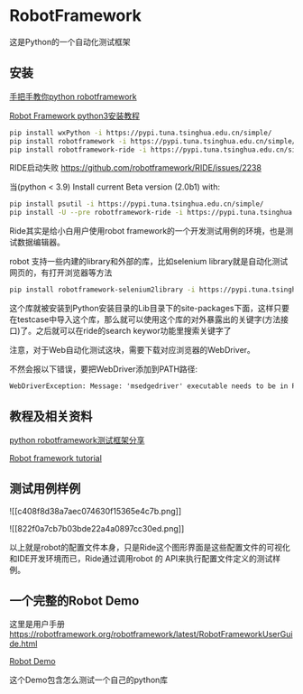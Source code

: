 # RobotFramework

这是Python的一个自动化测试框架


## 安装

[手把手教你python robotframework](https://baijiahao.baidu.com/s?id=1693020882166488853&wfr=spider&for=pc)

[Robot Framework python3安装教程](https://blog.csdn.net/dltsdr/article/details/106182277)

```bash
pip install wxPython -i https://pypi.tuna.tsinghua.edu.cn/simple/
pip install robotframework -i https://pypi.tuna.tsinghua.edu.cn/simple/
pip install robotframework-ride -i https://pypi.tuna.tsinghua.edu.cn/simple/

```

RIDE启动失败  https://github.com/robotframework/RIDE/issues/2238 

当(python < 3.9) Install current Beta version (2.0b1) with: 

```bash
pip install psutil -i https://pypi.tuna.tsinghua.edu.cn/simple/
pip install -U --pre robotframework-ride -i https://pypi.tuna.tsinghua.edu.cn/simple/
```

Ride其实是给小白用户使用robot framework的一个开发测试用例的环境，也是测试数据编辑器。



robot 支持一些内建的library和外部的库，比如selenium library就是自动化测试网页的，有打开浏览器等方法

```bash
pip install robotframework-selenium2library -i https://pypi.tuna.tsinghua.edu.cn/simple/
```

这个库就被安装到Python安装目录的Lib目录下的site-packages下面，这样只要在testcase中导入这个库，那么就可以使用这个库的对外暴露出的关键字(方法接口)了。之后就可以在ride的search keywor功能里搜索关键字了

注意，对于Web自动化测试这块，需要下载对应浏览器的WebDriver。

不然会报以下错误，要把WebDriver添加到PATH路径:

```txt
WebDriverException: Message: 'msedgedriver' executable needs to be in PATH.
```


## 教程及相关资料



[python robotframework测试框架分享](https://blog.csdn.net/xgh1951/article/details/123067010)

[Robot framework tutorial](https://www.tutorialspoint.com/robot_framework/index.htm)


## 测试用例样例

![[c408f8d38a7aec074630f15365e4c7b.png]]

![[822f0a7cb7b03bde22a4a0897cc30ed.png]]

以上就是robot的配置文件本身，只是Ride这个图形界面是这些配置文件的可视化和IDE开发环境而已，Ride通过调用robot 的 API来执行配置文件定义的测试样例。



## 一个完整的Robot Demo

这里是用户手册
https://robotframework.org/robotframework/latest/RobotFrameworkUserGuide.html

[Robot Demo](https://github.com/robotframework/RobotDemo)

这个Demo包含怎么测试一个自己的python库

